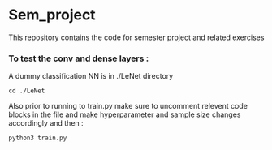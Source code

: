 # Sem_project
This repository contains the code for semester project and related exercises
### To test the conv and dense layers :
A dummy classification NN is in ./LeNet directory
```
cd ./LeNet
```
Also prior to running to train.py make sure to uncomment relevent code blocks in the file
and make hyperparameter and sample size changes accordingly
and then :
```
python3 train.py
```

